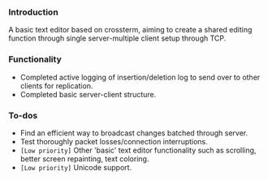 ### Introduction
A basic text editor based on crossterm, aiming to create a shared editing function through single server-multiple client setup through TCP.
### Functionality
- Completed active logging of insertion/deletion log to send over to other clients for replication.
- Completed basic server-client structure.
### To-dos
- Find an efficient way to broadcast changes batched through server.
- Test thoroughly packet losses/connection interruptions.
- `[Low priority]` Other 'basic' text editor functionality such as scrolling, better screen repainting, text coloring.
- `[Low priority]` Unicode support.